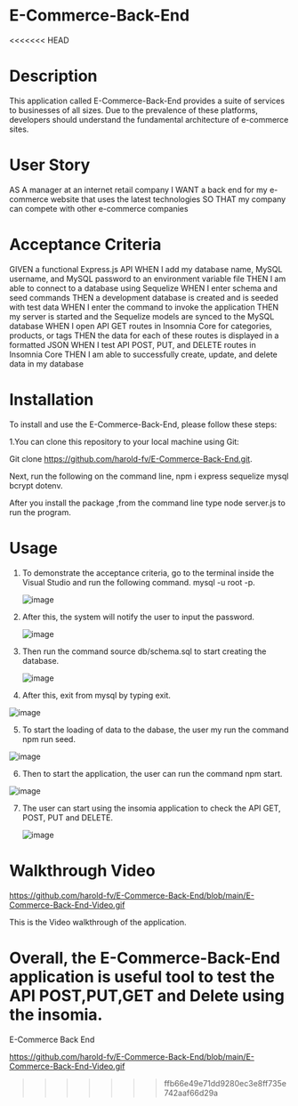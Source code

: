 # E-Commerce-Back-End
<<<<<<< HEAD

# Description
This application called E-Commerce-Back-End provides a suite of services to businesses of all sizes. Due to the prevalence of these platforms, developers should understand the fundamental architecture of e-commerce sites.

# User Story
AS A manager at an internet retail company
I WANT a back end for my e-commerce website that uses the latest technologies
SO THAT my company can compete with other e-commerce companies

# Acceptance Criteria
GIVEN a functional Express.js API
WHEN I add my database name, MySQL username, and MySQL password to an environment variable file
THEN I am able to connect to a database using Sequelize
WHEN I enter schema and seed commands
THEN a development database is created and is seeded with test data
WHEN I enter the command to invoke the application
THEN my server is started and the Sequelize models are synced to the MySQL database
WHEN I open API GET routes in Insomnia Core for categories, products, or tags
THEN the data for each of these routes is displayed in a formatted JSON
WHEN I test API POST, PUT, and DELETE routes in Insomnia Core
THEN I am able to successfully create, update, and delete data in my database


# Installation
To install and use the E-Commerce-Back-End, please follow these steps:

1.You can clone this repository to your local machine using Git:

Git clone https://github.com/harold-fv/E-Commerce-Back-End.git.

Next, run the following on the command line, npm i express sequelize mysql bcrypt dotenv.

After you install the package ,from the command line type node server.js to run the program.

# Usage

1. To demonstrate the acceptance criteria, go to the terminal inside the Visual Studio and run the following command.
     mysql -u root -p.

   ![image](https://user-images.githubusercontent.com/120603153/233273772-6bd0bf16-af67-4ef9-8b74-9f454647a647.png)

2. After this, the system will notify the user to input the password.

   ![image](https://user-images.githubusercontent.com/120603153/233274151-81ce8c05-0051-4446-955b-3526904d9582.png)

3. Then run the command source db/schema.sql to start creating the database.

   ![image](https://user-images.githubusercontent.com/120603153/233274709-8ebb1ab1-2b26-457f-9253-8a54885cbd9a.png)

4. After this, exit from mysql by typing exit.
 
![image](https://user-images.githubusercontent.com/120603153/233274866-54bd3a7f-122d-43c3-ad5b-4d1a55f4fe48.png)

5. To start the loading of data to the dabase, the user my run the command npm run seed.
   
 ![image](https://user-images.githubusercontent.com/120603153/233275348-d8e985ac-6914-4ba9-a41b-24d8bf5162c6.png)

6. Then to start the application, the user can run the command npm start.

 ![image](https://user-images.githubusercontent.com/120603153/233275662-ff8e691a-9132-454a-8495-05d1d6308925.png)

7. The user can start using the insomia application to check the API GET, POST, PUT and DELETE.
   
   ![image](https://user-images.githubusercontent.com/120603153/233276043-714056f3-4bc3-4f60-bd66-9ea22bea60f0.png)

# Walkthrough Video

https://github.com/harold-fv/E-Commerce-Back-End/blob/main/E-Commerce-Back-End-Video.gif

This is the Video walkthrough of the application.
  

Overall, the E-Commerce-Back-End application is useful tool to test the API POST,PUT,GET and Delete  using the insomia.
=======
E-Commerce Back End

https://github.com/harold-fv/E-Commerce-Back-End/blob/main/E-Commerce-Back-End-Video.gif

>>>>>>> ffb66e49e71dd9280ec3e8ff735e742aaf66d29a
